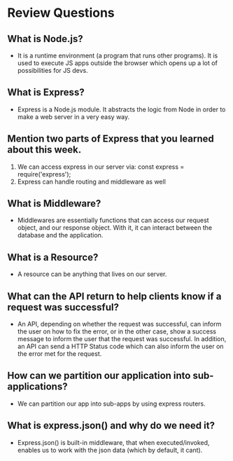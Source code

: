 # Review Questions

## What is Node.js?
- It is a runtime environment (a program that runs other programs). It is used to execute JS apps outside the browser which opens up a lot of possibilities for JS devs.

## What is Express?
- Express is a Node.js module. It abstracts the logic from Node in order to make a web server in a very easy way.

## Mention two parts of Express that you learned about this week.
1. We can access express in our server via: const express = require('express');
2. Express can handle routing and middleware as well

## What is Middleware?
- Middlewares are essentially functions that can access our request object, and our response object. With it, it can interact between the database and the application.

## What is a Resource?
- A resource can be anything that lives on our server.

## What can the API return to help clients know if a request was successful?
- An API, depending on whether the request was successful, can inform the user on how to fix the error, or in the other case, show a success message to inform the user that the request was successful. In addition, an API can send a HTTP Status code which can also inform the user on the error met for the request.

## How can we partition our application into sub-applications?
- We can partition our app into sub-apps by using express routers.

## What is express.json() and why do we need it?
- Express.json() is built-in middleware, that when executed/invoked, enables us to work with the json data (which by default, it cant).
